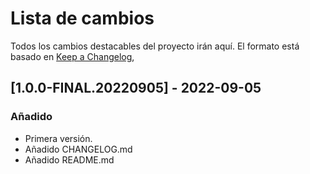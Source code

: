 # Lista de cambios
Todos los cambios destacables del proyecto irán aquí.
El formato está basado en [Keep a Changelog](https://keepachangelog.com/en/1.0.0/),

## [1.0.0-FINAL.20220905] - 2022-09-05
### Añadido
- Primera versión.
- Añadido CHANGELOG.md
- Añadido README.md
